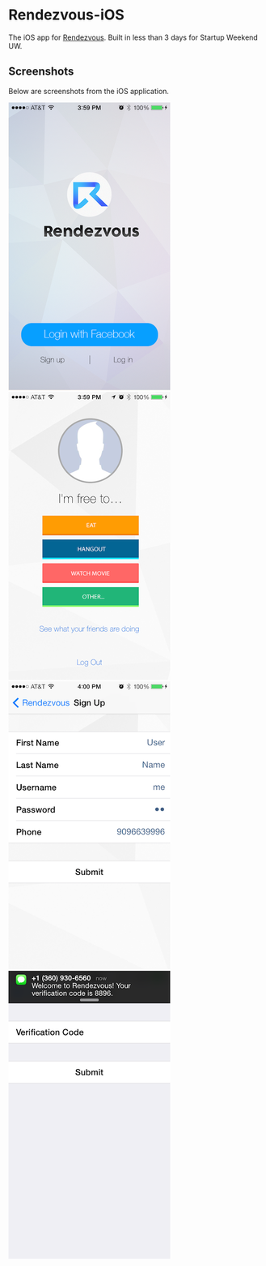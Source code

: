Rendezvous-iOS
==============

The iOS app for [Rendezvous](http://getrendezvous.com/). Built in less than 3 days for Startup Weekend UW.

## Screenshots
Below are screenshots from the iOS application.

![](https://raw.githubusercontent.com/csu/Rendezvous-iOS/master/screenshots/Screenshot%202014.05.11%2015.59.24.png)
![](https://raw.githubusercontent.com/csu/Rendezvous-iOS/master/screenshots/Screenshot%202014.05.11%2015.59.39.png)  
![](https://raw.githubusercontent.com/csu/Rendezvous-iOS/master/screenshots/Screenshot%202014.05.11%2016.00.23.png)
![](https://raw.githubusercontent.com/csu/Rendezvous-iOS/master/screenshots/Screenshot%202014.05.11%2016.00.28.png)
